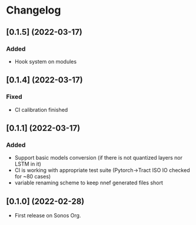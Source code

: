 # Changelog

## [0.1.5] (2022-03-17)

### Added

* Hook system on modules

## [0.1.4] (2022-03-17)

### Fixed

* CI calibration finished

## [0.1.1] (2022-03-17)

### Added

* Support basic models conversion (if there is not quantized layers nor LSTM in it)
* CI is working with appropriate test suite (Pytorch->Tract ISO IO checked for ~80 cases)
* variable renaming scheme to keep nnef generated files short

## [0.1.0] (2022-02-28)

* First release on Sonos Org.
